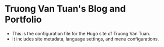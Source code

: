 # Truong Van Tuan's Blog and Portfolio

- This is the configuration file for the Hugo site of Truong Van Tuan.
- It includes site metadata, language settings, and menu configurations.